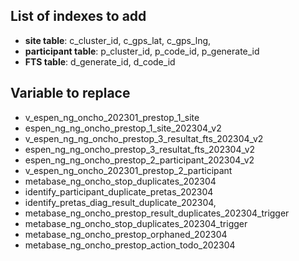 ## List of indexes to add

- **site table**: c_cluster_id, c_gps_lat, c_gps_lng,
- **participant table**: p_cluster_id, p_code_id, p_generate_id
- **FTS table**: d_generate_id, d_code_id

## Variable to replace

- v_espen_ng_oncho_202301_prestop_1_site
- espen_ng_ng_oncho_prestop_1_site_202304_v2
- v_espen_ng_ng_oncho_prestop_3_resultat_fts_202304_v2
- espen_ng_ng_oncho_prestop_3_resultat_fts_202304_v2
- espen_ng_ng_oncho_prestop_2_participant_202304_v2
- v_espen_ng_oncho_202301_prestop_2_participant
- metabase_ng_oncho_stop_duplicates_202304
- identify_participant_duplicate_pretas_202304
- identify_pretas_diag_result_duplicate_202304,
- metabase_ng_oncho_prestop_result_duplicates_202304_trigger
- metabase_ng_oncho_stop_duplicates_202304_trigger
- metabase_ng_oncho_prestop_orphaned_202304
- metabase_ng_oncho_prestop_action_todo_202304
